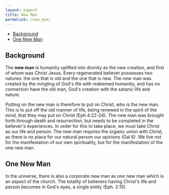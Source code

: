 ```yaml
---
layout: pagev2
title: New Man
permalink: /new_man/
---
```

- [Background](#background)
- [One New Man](#one-new-man)

## Background

The **new man** is humanity uplifted into divinity as the new creation, and first of whom was Christ Jesus. Every regenerated believer possesses two natures: the one that is old and the one that is new. The new man was created by the mingling of God's life with redeemed humanity, and has no connection have the old man, God's creation with the satanic life and nature.

Putting on the new man is therefore to put on Christ, who is the new man. This is to put off the old manner of life, being renewed in the spirit of the mind, that they may put on Christ (Eph 4:22-24). The new man was brought forth through death and resurrection, but needs to be completed in the believer's experiences. In order for this to take place, we must take Christ as our life and person. The new man requires the organic union with Christ, as there is no place for our natural person our opinions (Gal 6). We live not for the manifestation of our own spirituality, but for the manifestation of the one new man. 

## One New Man

In the universe, there is also a corporate new man as *one* new man which is an aspect of the church. The totality of believers having Christ's life and person becomes in God's eyes, a single entity (Eph. 2:15). 